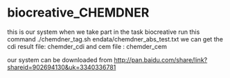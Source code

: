 biocreative_CHEMDNER
====================
this is our system when we take part in the task biocreative
run this command
./chemdner_tag.sh endata/chemdner_abs_test.txt 
we can get the cdi result file: chemder_cdi
and cem file : chemder_cem

our system can be downloaded from 
http://pan.baidu.com/share/link?shareid=902694130&uk=3340336781
